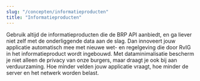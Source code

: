 ```yaml
---
slug: "/concepten/informatieproducten"
title: "Informatieproducten"
---
```


Gebruik altijd de informatieproducten die de BRP API aanbiedt, en ga liever niet zelf met de onderliggende data aan de slag. Dan innoveert jouw applicatie automatisch mee met nieuwe wet- en regelgeving die door RvIG in het informatieproduct wordt ingebouwd. Met dataminimalisatie bescherm je niet alleen de privacy van onze burgers, maar draagt je ook bij aan verduurzaming. Hoe minder velden jouw applicatie vraagt, hoe minder de server en het netwerk worden belast.